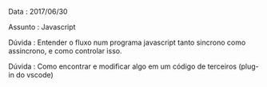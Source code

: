Data : 2017/06/30

Assunto : Javascript

Dúvida : Entender o fluxo num programa javascript tanto sincrono como assincrono, e como controlar isso.

Dúvida : Como encontrar e modificar algo em um código de terceiros (plug-in do vscode)
